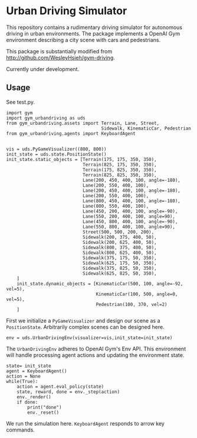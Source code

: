 # Urban Driving Simulator
This repository contains a rudimentary driving simulator for autonomous driving in urban environments. The package implements a OpenAI Gym environment describing a city scene with cars and pedestrians.

This package is substantially modified from http://github.com/WesleyHsieh/gym-driving.

Currently under development.

## Usage
See test.py.

```
import gym
import gym_urbandriving as uds
from gym_urbandriving.assets import Terrain, Lane, Street,
                                    Sidewalk, KinematicCar, Pedestrian
from gym_urbandriving.agents import KeyboardAgent


vis = uds.PyGameVisualizer((800, 800))
init_state = uds.state.PositionState()
init_state.static_objects = [Terrain(175, 175, 350, 350),
                             Terrain(825, 175, 350, 350),
                             Terrain(175, 825, 350, 350),
                             Terrain(825, 825, 350, 350),
                             Lane(200, 450, 400, 100, angle=-180),
                             Lane(200, 550, 400, 100),
                             Lane(200, 450, 400, 100, angle=-180),
                             Lane(200, 550, 400, 100),
                             Lane(800, 450, 400, 100, angle=-180),
                             Lane(800, 550, 400, 100),
                             Lane(450, 200, 400, 100, angle=-90),
                             Lane(550, 200, 400, 100, angle=90),
                             Lane(450, 800, 400, 100, angle=-90),
                             Lane(550, 800, 400, 100, angle=90),
                             Street(500, 500, 200, 200),
                             Sidewalk(200, 375, 400, 50),
                             Sidewalk(200, 625, 400, 50),
                             Sidewalk(800, 375, 400, 50),
                             Sidewalk(800, 625, 400, 50),
                             Sidewalk(375, 175, 50, 350),
                             Sidewalk(625, 175, 50, 350),
                             Sidewalk(375, 825, 50, 350),
                             Sidewalk(625, 825, 50, 350),
    ]
    init_state.dynamic_objects = [KinematicCar(500, 100, angle=-92, vel=5),
                                  KinematicCar(100, 500, angle=0, vel=5),
                                  Pedestrian(100, 370, vel=2)
    ]
```

First we initialize a `PyGameVisualizer` and design our scene as a `PositionState`. Arbitrarily complex scenes can be designed here. 

```
env = uds.UrbanDrivingEnv(visualizer=vis,init_state=init_state)
```
The `UrbanDrivingEnv` adheres to OpenAI Gym's Env API. This environment will handle processing agent actions and updating the environment state. 

```
state= init_state
agent = KeyboardAgent()
action = None
while(True):
    action = agent.eval_policy(state)
    state, reward, done = env._step(action)
    env._render()
    if done:
        print("done")
        env._reset()
```
We run the simulation here. `KeyboardAgent` responds to arrow key commands.
